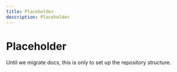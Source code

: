 ```yaml
---
title: Placeholder
description: Placeholder
---
```


# Placeholder

Until we migrate docs, this is only to set up the repository structure.
